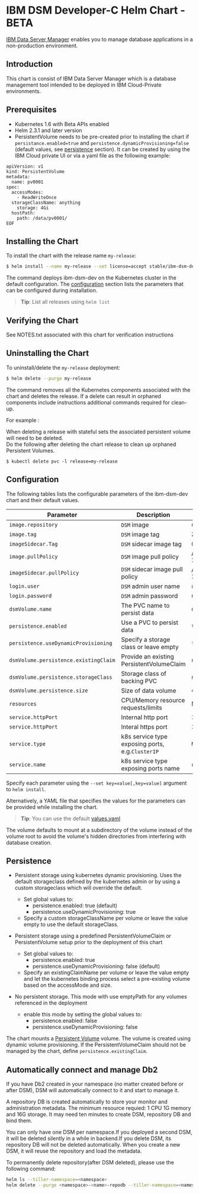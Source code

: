# IBM DSM Developer-C Helm Chart - BETA

[IBM Data Server Manager](https://www.ibm.com/developerworks/cn/downloads/im/dsm/index.html) enables you to manage database applications in a non-production environment. 

## Introduction

This chart is consist of IBM Data Server Manager which is a database management tool intended to be deployed in IBM Cloud-Private environments. 

## Prerequisites

- Kubernetes 1.6 with Beta APIs enabled
- Helm 2.3.1 and later version
- PersistentVolume needs to be pre-created prior to installing the chart if `persistance.enabled=true` and `persistence.dynamicProvisioning=false` (default values, see [persistence](#persistence) section). It can be created by using the IBM Cloud private UI or via a yaml file as the following example:

```
apiVersion: v1
kind: PersistentVolume
metadata:
  name: pv0001
spec:
  accessModes:
    - ReadWriteOnce
  storageClassName: anything
    storage: 4Gi
  hostPath:
    path: /data/pv0001/
EOF
```


## Installing the Chart

To install the chart with the release name `my-release`:

```bash
$ helm install --name my-release --set license=accept stable/ibm-dsm-dev
```

The command deploys ibm-dsm-dev on the Kubernetes cluster in the default configuration. The [configuration](#configuration) section lists the parameters that can be configured during installation.

> **Tip**: List all releases using `helm list`

## Verifying the Chart
See NOTES.txt associated with this chart for verification instructions

## Uninstalling the Chart

To uninstall/delete the `my-release` deployment:

```bash
$ helm delete --purge my-release
```

The command removes all the Kubernetes components associated with the chart and deletes the release.  If a delete can result in orphaned components include instructions additional commands required for clean-up.  

For example :

When deleting a release with stateful sets the associated persistent volume will need to be deleted.  
Do the following after deleting the chart release to clean up orphaned Persistent Volumes.


```console
$ kubectl delete pvc -l release=my-release
``` 

## Configuration

The following tables lists the configurable parameters of the ibm-dsm-dev chart and their default values.

| Parameter                             | Description                                                  | Default                                                    |
| ------------------------------        | ----------------------------------------------------------   | ---------------------------------------------------------- |
| `image.repository`                    | `DSM` image                                                  | `na.cumulusrepo.com/hcicp_dev/dsm`                         | 
| `image.tag`                           | `DSM` image tag                                              | `2.1.4`                                                    |	
| `imageSidecar.Tag`                    | `DSM` sidecar image tag                                      | `0.2.0`                                                    |
| `image.pullPolicy`                    | `DSM` image pull policy                                      | `Always` if `imageTag` is `latest`, else `IfNotPresent`    |
| `imageSidecar.pullPolicy`             | `DSM` sidecar image pull policy                              | `Always` if `imageTag` is `latest`, else `IfNotPresent`    |
| `login.user`                          | `DSM` admin user name                                        | `admin`                                                    |                                
| `login.password`                      | `DSM` admin password                                         | `nil`                                                      |                                       
| `dsmVolume.name`                      | The PVC name to persist data                                 | `dsmvolume`                                                |     
| `persistence.enabled`                 | Use a PVC to persist data                                    | `true`                                                     |
| `persistence.useDynamicProvisioning`  | Specify a storage class or leave empty                       | `false`						    | 
| `dsmVolume.persistence.existingClaim` | Provide an existing PersistentVolumeClaim                    | `nil`                                                      |
| `dsmVolume.persistence.storageClass`  | Storage class of backing PVC                                 | `nil`                                                      |
| `dsmVolume.persistence.size`          | Size of data volume                                          | `4Gi`                                                      |
| `resources`                           | CPU/Memory resource requests/limits                          | Memory: `4Gi`, CPU: `2`                                    |
| `service.httpPort`                    | Internal http port                                           | `11080`                                                    |
| `service.httpPort`                    | Interal https port                                           | `11081`                                                    |
| `service.type`                        | k8s service type exposing ports, e.g.`ClusterIP`| `NodePort` |                                                            |
| `service.name`                        | k8s service type exposing ports name | `console`             |                                                            |



Specify each parameter using the `--set key=value[,key=value]` argument to `helm install`.

Alternatively, a YAML file that specifies the values for the parameters can be provided while installing the chart. 
> **Tip**: You can use the default [values.yaml](values.yaml)

The volume defaults to mount at a subdirectory of the volume instead of the volume root to avoid the volume's hidden directories from interfering with database creation.

## Persistence

- Persistent storage using kubernetes dynamic provisioning. Uses the default storageclass defined by the kubernetes admin or by using a custom storageclass which will override the default.
  - Set global values to:
    - persistence.enabled: true (default)
    - persistence.useDynamicProvisioning: true
  - Specify a custom storageClassName per volume or leave the value empty to use the default storageClass.


- Persistent storage using a predefined PersistentVolumeClaim or PersistentVolume setup prior to the deployment of this chart
  - Set global values to:
    - persistence.enabled: true
    - persistence.useDynamicProvisioning: false (default)
  - Specify an existingClaimName per volume or leave the value empty and let the kubernetes binding process select a pre-existing volume based on the accessMode and size.


- No persistent storage. This mode with use emptyPath for any volumes referenced in the deployment
  - enable this mode by setting the global values to:
    - persistence.enabled: false
    - persistence.useDynamicProvisioning: false


The chart mounts a [Persistent Volume](http://kubernetes.io/docs/user-guide/persistent-volumes/) volume. The volume is created using dynamic volume provisioning. If the PersistentVolumeClaim should not be managed by the chart, define `persistence.existingClaim`.


## Automatically connect and manage Db2


If you have Db2 created in your namespace (no matter created before or after DSM), DSM will automatically connect to it and start to manage it.

A repository DB is created automatically to store your monitor and administration metadata. The minimum resource requied: 1 CPU 1G memory and 16G storage. It may need ten minutes to create DSM, repository DB and bind them.

You can only have one DSM per namespace.If you deployed a second DSM, it will be deleted silently in a while in backend.If you delete DSM, its repository DB will not be deleted automatically. When you create a new DSM, it will reuse the repository and load the metadata.

To permanently delete repository(after DSM deleted), please use the following command:


```bash
helm ls --tiller-namespace=<namespace>
helm delete --purge <namespace>-<name>-repodb --tiller-namespace=<namespace>
```
